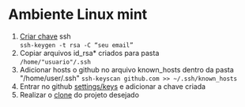 # Ambiente Linux mint

1. [Criar chave](https://docs.github.com/pt/authentication/connecting-to-github-with-ssh) ssh  
`ssh-keygen -t rsa -C “seu email”` 
2. Copiar arquivos id_rsa* criados para pasta  
`/home/"usuario"/.ssh`
3. Adicionar hosts o github no arquivo known_hosts dentro da pasta "/home/user/.ssh"
 `ssh-keyscan github.com >> ~/.ssh/known_hosts`
4. Entrar no github [settings/keys](https://github.com/settings/keys) e adicionar a chave criada
5. Realizar o [clone](https://docs.github.com/pt/repositories/creating-and-managing-repositories/cloning-a-repository) do projeto desejado